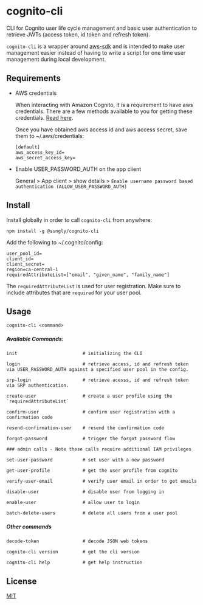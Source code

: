 # cognito-cli

CLI for Cognito user life cycle management and basic user authentication to retrieve JWTs (access token, id token and refresh token).

`cognito-cli` is a wrapper around [aws-sdk](https://docs.aws.amazon.com/AWSJavaScriptSDK/latest/AWS/CognitoIdentityServiceProvider.html#constructor-property) and is intended to make user management easier instead of having to write a script for one time user management during local development.

## Requirements

-   AWS credentials

    When interacting with Amazon Cognito, it is a requirement to have aws credentials. There are a few methods available to you for getting these credentials. [Read here](https://docs.aws.amazon.com/general/latest/gr/aws-sec-cred-types.html).

    Once you have obtained aws access id and aws access secret, save them to ~/.aws/credentials:

    ```
    [default]
    aws_access_key_id=
    aws_secret_access_key=
    ```

-   Enable USER_PASSWORD_AUTH on the app client

    General > App client > show details > `Enable username password based authentication (ALLOW_USER_PASSWORD_AUTH)`

## Install

Install globally in order to call `cognito-cli` from anywhere:

```
npm install -g @sungly/cognito-cli
```

Add the following to ~/.cognito/config:

```
user_pool_id=
client_id=
client_secret=
region=ca-central-1
requiredAttributeList=["email", "given_name", "family_name"]
```

The `requiredAttributeList` is used for user registration. Make sure to include attributes that are `required` for your user pool.

## Usage

`cognito-cli <command>`

##### Available Commands:

```
init                        # initializing the CLI

login                       # retrieve access, id and refresh token via USER_PASSWORD_AUTH against a specified user pool in the config.

srp-login                   # retrieve acesss, id and refresh token via SRP authentication.

create-user                 # create a user profile using the `requiredAttributeList`

confirm-user                # confirm user registration with a confirmation code

resend-confirmation-user    # resend the confirmation code

forgot-password             # trigger the forgot password flow

### admin calls - Note these calls require additional IAM privileges

set-user-password           # set user with a new password

get-user-profile            # get the user profile from cognito

verify-user-email           # verify user email in order to get emails

disable-user                # disable user from logging in

enable-user                 # allow user to login

batch-delete-users          # delete all users from a user pool

```

##### Other commands

```
decode-token                # decode JSON web tokens

cognito-cli version         # get the cli version

cognito-cli help            # get help instruction
```

## License

[MIT](https://vjpr.mit-license.org/)
